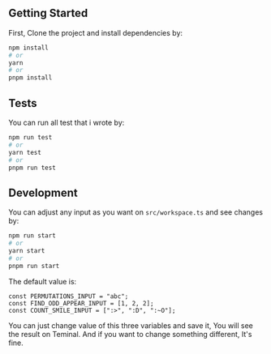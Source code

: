 ## Getting Started

First, Clone the project and install dependencies by:

```bash
npm install
# or
yarn
# or
pnpm install
```

## Tests

You can run all test that i wrote by:

```bash
npm run test
# or
yarn test
# or
pnpm run test
```

## Development

You can adjust any input as you want on `src/workspace.ts` and see changes by:

```bash
npm run start
# or
yarn start
# or
pnpm run start
```

The default value is:

```
const PERMUTATIONS_INPUT = "abc";
const FIND_ODD_APPEAR_INPUT = [1, 2, 2];
const COUNT_SMILE_INPUT = [":>", ":D", ":~O"];
```

You can just change value of this three variables and save it, You will see the result on Teminal. And if you want to change something different, It's fine.
